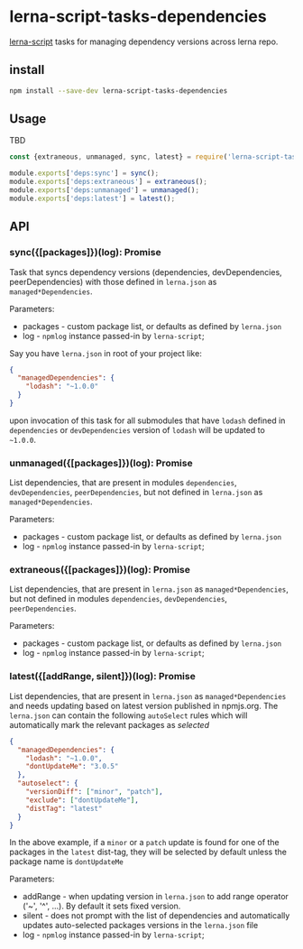 # lerna-script-tasks-dependencies

[lerna-script](../..) tasks for managing dependency versions across lerna repo.

## install

```bash
npm install --save-dev lerna-script-tasks-dependencies
```

## Usage

TBD

```js
const {extraneous, unmanaged, sync, latest} = require('lerna-script-tasks-dependencies');

module.exports['deps:sync'] = sync();
module.exports['deps:extraneous'] = extraneous();
module.exports['deps:unmanaged'] = unmanaged();
module.exports['deps:latest'] = latest();
```

## API

### sync({[packages]})(log): Promise

Task that syncs dependency versions (dependencies, devDependencies, peerDependencies) with those defined in `lerna.json` as `managed*Dependencies`.

Parameters:

- packages - custom package list, or defaults as defined by `lerna.json`
- log - `npmlog` instance passed-in by `lerna-script`;

Say you have `lerna.json` in root of your project like:

```json
{
  "managedDependencies": {
    "lodash": "~1.0.0"
  }
}
```

upon invocation of this task for all submodules that have `lodash` defined in `dependencies` or `devDependencies` version of `lodash` will be updated to `~1.0.0`.

### unmanaged({[packages]})(log): Promise

List dependencies, that are present in modules `dependencies`, `devDependencies`, `peerDependencies`, but not defined in `lerna.json` as `managed*Dependencies`.

Parameters:

- packages - custom package list, or defaults as defined by `lerna.json`
- log - `npmlog` instance passed-in by `lerna-script`;

### extraneous({[packages]})(log): Promise

List dependencies, that are present in `lerna.json` as `managed*Dependencies`, but not defined in modules `dependencies`, `devDependencies`, `peerDependencies`.

Parameters:

- packages - custom package list, or defaults as defined by `lerna.json`
- log - `npmlog` instance passed-in by `lerna-script`;

### latest({[addRange, silent]})(log): Promise

List dependencies, that are present in `lerna.json` as `managed*Dependencies` and needs updating based on latest version published in npmjs.org.
The `lerna.json` can contain the following `autoSelect` rules which will automatically mark the relevant packages as _selected_

```json
{
  "managedDependencies": {
    "lodash": "~1.0.0",
    "dontUpdateMe": "3.0.5"
  },
  "autoselect": {
    "versionDiff": ["minor", "patch"],
    "exclude": ["dontUpdateMe"],
    "distTag": "latest"
  }
}
```

In the above example, if a `minor` or a `patch` update is found for one of the packages in the `latest` dist-tag, they will be selected by default unless the package name is `dontUpdateMe`

Parameters:

- addRange - when updating version in `lerna.json` to add range operator ('~', '^', ...). By default it sets fixed version.
- silent - does not prompt with the list of dependencies and automatically updates auto-selected packages versions in the `lerna.json` file
- log - `npmlog` instance passed-in by `lerna-script`;
